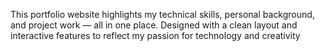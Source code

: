 This portfolio website highlights my technical skills, personal background, and project work — all in one place. Designed with a clean layout and interactive features to reflect my passion for technology and creativity
